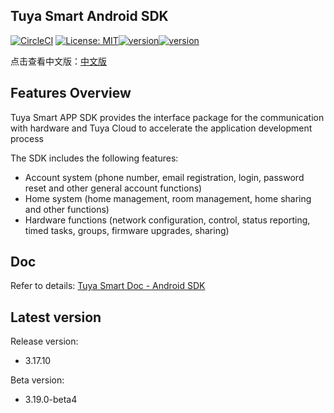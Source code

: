 ## Tuya Smart Android SDK

[![CircleCI](https://circleci.com/gh/TuyaInc/tuyasmart_home_android_sdk/tree/master.svg?style=svg)](https://circleci.com/gh/TuyaInc/tuyasmart_home_android_sdk/tree/master)  [![License: MIT](https://img.shields.io/badge/License-MIT-yellow.svg)](https://opensource.org/licenses/MIT)[![version](https://img.shields.io/badge/release-3.17.10-brightgreen)](https://tuyainc.github.io/tuyasmart_home_android_sdk_doc/zh-hans/resource/Update_Log.html)[![version](https://img.shields.io/badge/docs-brightgreen)](https://tuyainc.github.io/tuyasmart_home_android_sdk_doc/)



点击查看中文版：[中文版](README-zh.md)

## Features Overview

Tuya Smart APP SDK provides the interface package for the communication with hardware and Tuya Cloud to accelerate the application development process

The SDK includes the following features:

- Account system (phone number, email registration, login, password reset and other general account functions)
- Home system (home management, room management, home sharing and other functions)
- Hardware functions (network configuration, control, status reporting, timed tasks, groups, firmware upgrades, sharing)

## Doc

Refer to details: [Tuya Smart Doc - Android SDK](https://tuyainc.github.io/tuyasmart_home_android_sdk_doc/en/)

## Latest version

Release version: 

* 3.17.10

Beta version:

* 3.19.0-beta4



